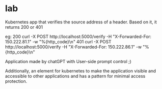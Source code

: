 # lab

Kubernetes app that verifies the source address of a header. Based on it, it returns 200 or 401

eg:
200
curl -X POST http://localhost:5000/verify -H "X-Forwarded-For: 150.222.81.1" -w "%{http_code}\n"
401
curl -X POST http://localhost:5000/verify -H "X-Forwarded-For: 150.222.86.1" -w "%{http_code}\n"

Application made by chatGPT with User-side prompt control ;)

Additionally, an element for kubernetes to make the application visible and accessible to other applications and has a pattern for minimal access protection.
